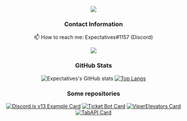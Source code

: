 <div align="center">
  
<h1 align="center">
  <a href="https://expectatives.ga">
    <img src="https://readme-typing-svg.herokuapp.com?size=25&lines=++Hi+there%2C+I'm+Expectatives+%F0%9F%91%8B">
  </a>
</h1>

### Contact Information
📫 How to reach me: Expectatives#1157 (Discord)
  
<p align="center">
  <img src="https://lanyard.cnrad.dev/api/598287962576519179" />
</p>

### GitHub Stats
![Expectatives's GitHub stats](https://github-readme-stats.vercel.app/api?username=Expectatives&show_icons=true&theme=react&border_color=ff9c19&hide_border=true)  [![Top Langs](https://github-readme-stats.vercel.app/api/top-langs/?username=Expectatives&show_icons=true&theme=react&border_color=ff9c19&hide_border=true)](https://github.com/Expectatives)

### Some repositories
[![Discord.js v13 Example Card](https://github-readme-stats.vercel.app/api/pin/?username=Expectatives&repo=Discord.js-v13-Example&show_icons=true&theme=react&border_color=ff9c19&hide_border=true)](https://github.com/Expectatives/Discord.js-v13-Example)
[![Ticket Bot Card](https://github-readme-stats.vercel.app/api/pin/?username=Expectatives&repo=Ticket-bot&show_icons=true&theme=react&border_color=ff9c19&hide_border=true)](https://github.com/Expectatives/Ticket-bot)
[![ViperElevators Card](https://github-readme-stats.vercel.app/api/pin/?username=Expectatives&repo=ViperElevators&show_icons=true&theme=react&border_color=ff9c19&hide_border=true)](https://github.com/Expectatives/ViperElevators)
[![TabAPI Card](https://github-readme-stats.vercel.app/api/pin/?username=Expectatives&repo=TabAPI&show_icons=true&theme=react&border_color=ff9c19&hide_border=true)](https://github.com/Expectatives/TabAPI)
</div>
